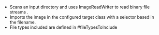 - Scans an input directory and uses ImageReadWriter to read binary file streams . 
- Imports the image in the configured target class with a selector based in the filename.
- File types included are defined in #fileTypesToInclude
